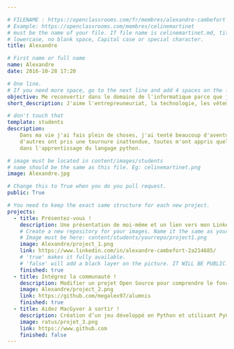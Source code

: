 ```yaml
---

# FILENAME : https://openclassrooms.com/fr/membres/alexandre-cambefort
# Example: https://openclassrooms.com/membres/celinemartinet
# must be the name of your file. If file name is celinemartinet.md, title is celinemartinet.
# lowercase, no blank space, Capital case or special character.
title: Alexandre

# First name or full name
name: Alexandre
date: 2016-10-28 17:20

# One line.
# If you need more space, go to the next line and add 4 spaces on the left, as in 'description'.
objective: Me reconvertir dans le domaine de l'informatique parce que j'aime ça. 
short_description: J'aime l'entrepreuneuriat, la technologie, les vêtements et les animaux. Et aussi plein d'autres choses !

# don't touch that
template: students
description:
    Dans ma vie j'ai fais plein de choses, j'ai tenté beaucoup d'aventures différentes, certaines se sont déroulée comme je l'attendais, 
    d'autres ont pris une tournure inattendue, toutes m'ont appris quelque chose ! Comme j'ai toujours aimé l'informatique je me lance 
    dans l'apprentissage du langage python. 

# image must be located in content/images/students
# name should be the same as this file. Eg: celinemartinet.png
image: Alexandre.jpg

# Change this to True when you do you pull request.
public: True

# You need to keep the exact same structure for each new project.
projects:
  - title: Présentez-vous !
    description: Une présentation de moi-même et un lien vers mon LinkedIn.
    # Create a new repository for your images. Name it the same as your nickname and profile picture.
    # Image must be here: content/students/yourrepo/project1.png
    image: Alexandre/project_1.png
    link: https://www.linkedin.com/in/alexandre-cambefort-2a214685/
    # 'true' makes it fully available.
    # 'false' will add a black layer on the picture. IT WILL BE PUBLIC!
    finished: true
  - title: Intégrez la communauté !
    description: Modifier un projet Open Source pour comprendre le fonctionnement de Git, de Github et des pull requests. 
    image: Alexandre/project_2.png
    link: https://github.com/megalex97/alumnis
    finished: true
  - title: Aidez MacGyver à sortir !
    description: Création d’un jeu développé en Python et utilisant PyGame.
    image: ratus/projet_3.png
    link: https://www.github.com
    finished: false
---
```

